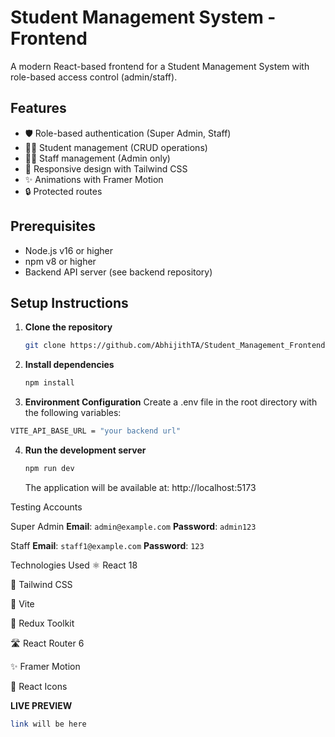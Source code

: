 # Student Management System - Frontend

A modern React-based frontend for a Student Management System with role-based access control (admin/staff).

## Features

- 🛡️ Role-based authentication (Super Admin, Staff)
- 👨‍🎤 Student management (CRUD operations)
- 👩‍🏫 Staff management (Admin only)
- 🎨 Responsive design with Tailwind CSS
- ✨ Animations with Framer Motion
- 🔒 Protected routes

## Prerequisites

- Node.js v16 or higher
- npm v8 or higher
- Backend API server (see backend repository)

## Setup Instructions

1. **Clone the repository**
   ```bash
   git clone https://github.com/AbhijithTA/Student_Management_Frontend
   ```
2. **Install dependencies**
   ```bash
   npm install
   ```
3. **Environment Configuration**
   Create a .env file in the root directory with the following variables:

```bash
VITE_API_BASE_URL = "your backend url"
```

4. **Run the development server**

   ```bash
   npm run dev
   ```

   The application will be available at:
   http://localhost:5173


Testing Accounts

Super Admin
**Email**: ``` admin@example.com ```
**Password**: ```admin123 ```

Staff
**Email**: ```staff1@example.com```
**Password**: ```123```


Technologies Used
⚛️ React 18

🎨 Tailwind CSS

🚀 Vite

🔄 Redux Toolkit

🛣️ React Router 6

✨ Framer Motion

📅 React Icons


**LIVE PREVIEW**
``` bash
link will be here
```